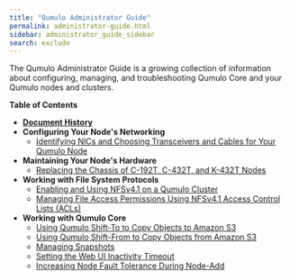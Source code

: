 ```yaml
---
title: "Qumulo Administrator Guide"
permalink: administrator-guide.html
sidebar: administrator_guide_sidebar
search: exclude
---
```


The Qumulo Administrator Guide is a growing collection of information about configuring, managing, and troubleshooting Qumulo Core and your Qumulo nodes and clusters.

**Table of Contents**
* **[Document History](administrator-guide-document-history.md)**
* **Configuring Your Node's Networking**
  * [Identifying NICs and Choosing Transceivers and Cables for Your Qumulo Node](nics-transceivers-cables.md)
* **Maintaining Your Node's Hardware**
  * [Replacing the Chassis of C-192T, C-432T, and K-432T Nodes](c-192t-c-432t-k-432t-chassis-replacement.md)
* **Working with File System Protocols**
  * [Enabling and Using NFSv4.1 on a Qumulo Cluster](nfsv4.1-enabling-using.md)
  * [Managing File Access Permissions Using NFSv4.1 Access Control Lists (ACLs)](nfsv4.1-auth-sys-acls.md)
* **Working with Qumulo Core**
  * [Using Qumulo Shift-To to Copy Objects to Amazon S3](shift-to-s3.md)
  * [Using Qumulo Shift-From to Copy Objects from Amazon S3](shift-from-s3.md)
  * [Managing Snapshots](managing-snapshots.md)
  * [Setting the Web UI Inactivity Timeout](web-ui-inactivity-timeout.md)
  * [Increasing Node Fault Tolerance During Node-Add](node-fault-tolerance.md)
